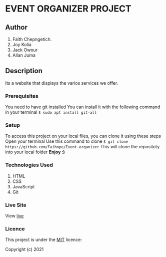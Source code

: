 # EVENT ORGANIZER PROJECT
## Author
1. Faith Chepngetich.
2. Joy Kolia
3. Jack Owour
4. Allan Juma

## Description
Its a website that displays the varios services we offer.

### Prerequisites
You need to have git installed
You can install it with the following command in your terminal
`$ sudo apt install git-all`

### Setup
To access this project on your local files, you can clone it using these steps
Open your terminal
Use this command to clone `$ git clone https://github.com/Faihope/Event-organizer`
 This will clone the repositoty into your local folder
 __Enjoy :)__

### Technologies Used
1. HTML
2. CSS
3. JavaScript
4. Git

### Live Site
View [live](https://faihope.github.io/Event-organizer/)

### Licence
This project is under the  [MIT](LICENSE) licence:<br>

Copyright (c) 2021

